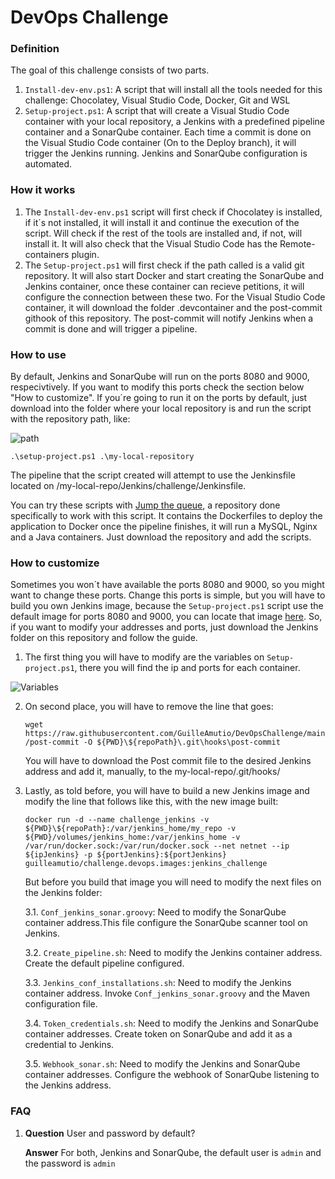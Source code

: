 # DevOps Challenge

### Definition
The goal of this challenge consists of two parts.
1. ```Install-dev-env.ps1```: A script that will install all the tools needed for this challenge: Chocolatey, Visual Studio Code, Docker, Git and WSL
2. ```Setup-project.ps1```: A script that will create a Visual Studio Code container with your local repository, a Jenkins with a predefined pipeline container and a SonarQube container. Each time a commit is done on the Visual Studio Code container (On to the Deploy branch), it will trigger the Jenkins running. Jenkins and SonarQube configuration is automated.

### How it works
1. The ```Install-dev-env.ps1``` script will first check if Chocolatey is installed, if it´s not installed, it will install it and continue the execution of the script. Will check if the rest of the tools are installed and, if not, will install it. It will also check that the Visual Studio Code has the Remote-containers plugin.
2. The ```Setup-project.ps1``` will first check if the path called is a valid git repository. It will also start Docker and start creating the SonarQube and Jenkins container, once these container can recieve petitions, it will configure the connection between these two. For the Visual Studio Code container, it will download the folder .devcontainer and the post-commit githook of this repository. The post-commit will notify Jenkins when a commit is done and will trigger a pipeline.

### How to use
By default, Jenkins and SonarQube will run on the ports 8080 and 9000, respecivtively. If you want to modify this ports check the section below "How to customize".
If you´re going to run it on the ports by default, just download into the folder where your local repository is and run the script with the repository path, like:

![path](https://user-images.githubusercontent.com/56632305/107864615-3760bd00-6e5e-11eb-9b93-431493a90661.PNG)

```.\setup-project.ps1 .\my-local-repository```

The pipeline that the script created will attempt to use the Jenkinsfile located on /my-local-repo/Jenkins/challenge/Jenkinsfile.

You can try these scripts with [Jump the queue](https://github.com/GuilleAmutio/JumpTheQueue), a repository done specifically to work with this script. It contains the Dockerfiles to deploy the application to Docker once the pipeline finishes, it will run a MySQL, Nginx and a Java containers. Just download the repository and add the scripts.

### How to customize
Sometimes you won´t have available the ports 8080 and 9000, so you might want to change these ports. Change this ports is simple, but you will have to build you own Jenkins image, because the ```Setup-project.ps1``` script use the default image for ports 8080 and 9000, you can locate that image [here](https://hub.docker.com/layers/137473383/guilleamutio/challenge.devops.images/jenkins_challenge/images/sha256-bb39f30106899b0f9841c18012051335f7db267144c2f166322962a0577b7814?context=explore). So, if you want to modify your addresses and ports, just download the Jenkins folder on this repository and follow the guide.

1. The first thing you will have to modify are the variables on ```Setup-project.ps1```, there you will find the ip and ports for each container. 

  ![Variables](https://user-images.githubusercontent.com/56632305/107864842-ce2e7900-6e60-11eb-9f91-c0f61ff88d02.PNG)

2. On second place, you will have to remove the line that goes:

    ```wget https://raw.githubusercontent.com/GuilleAmutio/DevOpsChallenge/main/post-commit -O ${PWD}\${repoPath}\.git\hooks\post-commit```

    You will have to download the Post commit file to the desired Jenkins address and add it, manually, to the my-local-repo/.git/hooks/

3. Lastly, as told before, you will have to build a new Jenkins image and modify the line that follows like this, with the new image built:

    ```docker run -d --name challenge_jenkins -v ${PWD}\${repoPath}:/var/jenkins_home/my_repo -v ${PWD}/volumes/jenkins_home:/var/jenkins_home -v   /var/run/docker.sock:/var/run/docker.sock --net netnet --ip ${ipJenkins} -p ${portJenkins}:${portJenkins} guilleamutio/challenge.devops.images:jenkins_challenge```

    But before you build that image you will need to modify the next files on the Jenkins folder:

    3.1. ```Conf_jenkins_sonar.groovy```: Need to modify the SonarQube container address.This file configure the SonarQube scanner tool on Jenkins.

    3.2. ```Create_pipeline.sh```: Need to modify the Jenkins container address. Create the default pipeline configured.

    3.3. ```Jenkins_conf_installations.sh```: Need to modify the Jenkins container address. Invoke ```Conf_jenkins_sonar.groovy``` and the Maven configuration file.

    3.4. ```Token_credentials.sh```: Need to modify the Jenkins and SonarQube container addresses. Create token on SonarQube and add it as a credential to Jenkins.

    3.5. ```Webhook_sonar.sh```:  Need to modify the Jenkins and SonarQube container addresses. Configure the webhook of SonarQube listening to the Jenkins address.

### FAQ

1. **Question** User and password by default?

    **Answer** For both, Jenkins and SonarQube, the default user is ```admin``` and the password is ```admin```
    
